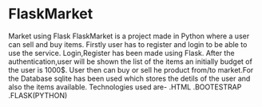 # FlaskMarket
Market using Flask
FlaskMarket is a project made in Python where a user can sell and buy items. Firstly user has to register and login to be able to use the service.
Login,Register has been made using Flask. After the authentication,user will be shown the list of the items an initially budget of the user is 1000$. 
User then can buy or sell he product from/to market.For the Database sqlite has been used which stores the detils of the user and also the items available.
Technologies used are-
.HTML
.BOOTESTRAP
.FLASK(PYTHON)

